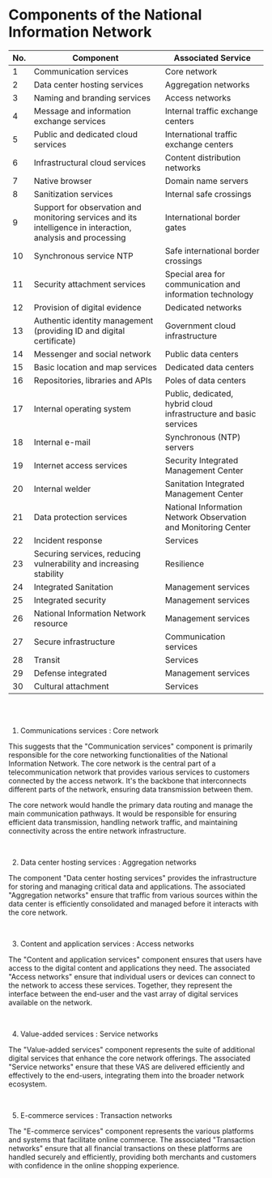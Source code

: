 # Components of the National Information Network

| No. | Component | Associated Service |
|-----|-----------|--------------------|
| 1   | Communication services | Core network |
| 2   | Data center hosting services | Aggregation networks |
| 3   | Naming and branding services | Access networks |
| 4   | Message and information exchange services | Internal traffic exchange centers |
| 5   | Public and dedicated cloud services | International traffic exchange centers |
| 6   | Infrastructural cloud services | Content distribution networks |
| 7   | Native browser | Domain name servers |
| 8   | Sanitization services | Internal safe crossings |
| 9   | Support for observation and monitoring services and its intelligence in interaction, analysis and processing | International border gates |
| 10  | Synchronous service NTP | Safe international border crossings |
| 11  | Security attachment services | Special area for communication and information technology |
| 12  | Provision of digital evidence | Dedicated networks |
| 13  | Authentic identity management (providing ID and digital certificate) | Government cloud infrastructure |
| 14  | Messenger and social network | Public data centers |
| 15  | Basic location and map services | Dedicated data centers |
| 16  | Repositories, libraries and APIs | Poles of data centers |
| 17  | Internal operating system | Public, dedicated, hybrid cloud infrastructure and basic services |
| 18  | Internal e-mail | Synchronous (NTP) servers |
| 19  | Internet access services | Security Integrated Management Center |
| 20  | Internal welder | Sanitation Integrated Management Center |
| 21  | Data protection services | National Information Network Observation and Monitoring Center |
| 22  | Incident response | Services |
| 23  | Securing services, reducing vulnerability and increasing stability | Resilience |
| 24  | Integrated Sanitation | Management services |
| 25  | Integrated security | Management services |
| 26  | National Information Network resource | Management services |
| 27  | Secure infrastructure | Communication services |
| 28  | Transit | Services |
| 29  | Defense integrated | Management services |
| 30  | Cultural attachment | Services |


<br><br>

1. Communications services : Core network

This suggests that the "Communication services" component is primarily responsible for the core networking functionalities of the National Information Network. The core network is the central part of a telecommunication network that provides various services to customers connected by the access network. It's the backbone that interconnects different parts of the network, ensuring data transmission between them.

The core network would handle the primary data routing and manage the main communication pathways. It would be responsible for ensuring efficient data transmission, handling network traffic, and maintaining connectivity across the entire network infrastructure.

<br>

2. Data center hosting services : Aggregation networks

The component "Data center hosting services" provides the infrastructure for storing and managing critical data and applications. The associated "Aggregation networks" ensure that traffic from various sources within the data center is efficiently consolidated and managed before it interacts with the core network.

<br>

3. Content and application services : Access networks

The "Content and application services" component ensures that users have access to the digital content and applications they need. The associated "Access networks" ensure that individual users or devices can connect to the network to access these services. Together, they represent the interface between the end-user and the vast array of digital services available on the network.

<br>

4. Value-added services : Service networks

The "Value-added services" component represents the suite of additional digital services that enhance the core network offerings. The associated "Service networks" ensure that these VAS are delivered efficiently and effectively to the end-users, integrating them into the broader network ecosystem.

<br>

5. E-commerce services : Transaction networks

The "E-commerce services" component represents the various platforms and systems that facilitate online commerce. The associated "Transaction networks" ensure that all financial transactions on these platforms are handled securely and efficiently, providing both merchants and customers with confidence in the online shopping experience.

<br>

